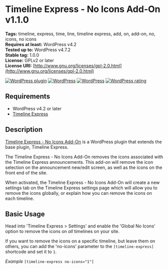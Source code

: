 # Timeline Express - No Icons Add-On v1.1.0

**Tags:**              timeline, express, time, line, timeline express, add, on, add-on, no, icons, no icons <br />
**Requires at least:** WordPress v4.2 <br />
**Tested up to:**      WordPress v4.7.2 <br />
**Stable tag:**        1.0.0 <br />
**License:**           GPLv2 or later <br />
**License URI:**       [http://www.gnu.org/licenses/gpl-2.0.html](http://www.gnu.org/licenses/gpl-2.0.html)

[![WordPress plugin](https://img.shields.io/wordpress/plugin/v/timeline-express-no-icons-add-on.svg?style=flat-square)](https://wordpress.org/plugins/timeline-express-no-icons-add-on/)
[![WordPress](https://img.shields.io/wordpress/v/timeline-express-no-icons-add-on.svg?style=flat-square)](https://wordpress.org/plugins/timeline-express-no-icons-add-on/)
[![WordPress](https://img.shields.io/wordpress/plugin/dt/timeline-express-no-icons-add-on.svg?style=flat-square)](https://wordpress.org/plugins/timeline-express-no-icons-add-on/)
[![WordPress rating](https://img.shields.io/wordpress/plugin/r/timeline-express-no-icons-add-on.svg?style=flat-square)](https://wordpress.org/support/plugin/timeline-express-no-icons-add-on)

## Requirements

- WordPress v4.2 or later
- [Timeline Express](https://wordpress.org/plugins/timeline-express/)

## Description

[Timeline Express - No Icons Add-On](https://wordpress.org/plugins/timeline-express-no-icons-add-on/) is a WordPress plugin that extends the base plugin, Timeline Express.

The Timeline Express - No Icons Add-On removes the icons associated with the Timeline Express announcements. This add-on will remove the icon selection on the announcement new/edit screen, as well as the icons on the front end of the site.

When activated, the Timeline Express - No Icons Add-On will create a new settings tab on the Timeline Express settings page which will allow you to remove the icons globally, or explain how you can remove the icons on each timeline.

## Basic Usage

Head into 'Timeline Express > Settings' and enable the 'Global No Icons' option to remove the icons on *all* timelines on your site.

If you want to remove the icons on a specific timeline, but leave them on others, you can add the 'no-icons' parameter to the `[timeline-express]` shortcode and set it to `1`.

*Example*
`[timeline-express no-icons="1"]`
